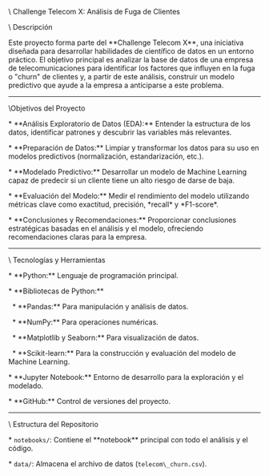 \ Challenge Telecom X: Análisis de Fuga de Clientes



\ Descripción

Este proyecto forma parte del \*\*Challenge Telecom X\*\*, una iniciativa diseñada para desarrollar habilidades de científico de datos en un entorno práctico. El objetivo principal es analizar la base de datos de una empresa de telecomunicaciones para identificar los factores que influyen en la fuga o "churn" de clientes y, a partir de este análisis, construir un modelo predictivo que ayude a la empresa a anticiparse a este problema.



---



\Objetivos del Proyecto

\* \*\*Análisis Exploratorio de Datos (EDA):\*\* Entender la estructura de los datos, identificar patrones y descubrir las variables más relevantes.

\* \*\*Preparación de Datos:\*\* Limpiar y transformar los datos para su uso en modelos predictivos (normalización, estandarización, etc.).

\* \*\*Modelado Predictivo:\*\* Desarrollar un modelo de Machine Learning capaz de predecir si un cliente tiene un alto riesgo de darse de baja.

\* \*\*Evaluación del Modelo:\*\* Medir el rendimiento del modelo utilizando métricas clave como exactitud, precisión, \*recall\* y \*F1-score\*.

\* \*\*Conclusiones y Recomendaciones:\*\* Proporcionar conclusiones estratégicas basadas en el análisis y el modelo, ofreciendo recomendaciones claras para la empresa.



---



\ Tecnologías y Herramientas

\* \*\*Python:\*\* Lenguaje de programación principal.

\* \*\*Bibliotecas de Python:\*\*

&nbsp;   \* \*\*Pandas:\*\* Para manipulación y análisis de datos.

&nbsp;   \* \*\*NumPy:\*\* Para operaciones numéricas.

&nbsp;   \* \*\*Matplotlib y Seaborn:\*\* Para visualización de datos.

&nbsp;   \* \*\*Scikit-learn:\*\* Para la construcción y evaluación del modelo de Machine Learning.

\* \*\*Jupyter Notebook:\*\* Entorno de desarrollo para la exploración y el modelado.

\* \*\*GitHub:\*\* Control de versiones del proyecto.



---



\ Estructura del Repositorio

\* `notebooks/`: Contiene el \*\*notebook\*\* principal con todo el análisis y el código.

\* `data/`: Almacena el archivo de datos (`telecom\_churn.csv`).





